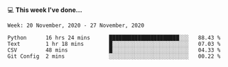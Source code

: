 💻 **This week I've done...**

<!--START_SECTION:waka-->
```text
Week: 20 November, 2020 - 27 November, 2020

Python      16 hrs 24 mins      ██████████████████████░░░   88.43 % 
Text        1 hr 18 mins        █░░░░░░░░░░░░░░░░░░░░░░░░   07.03 % 
CSV         48 mins             █░░░░░░░░░░░░░░░░░░░░░░░░   04.33 % 
Git Config  2 mins              ░░░░░░░░░░░░░░░░░░░░░░░░░   00.22 %
```
<!--END_SECTION:waka-->
